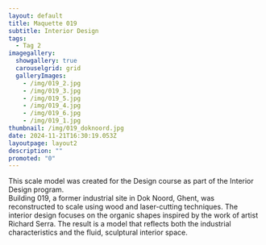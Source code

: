 ```yaml
---
layout: default
title: Maquette 019
subtitle: Interior Design
tags:
  - Tag 2
imagegallery:
  showgallery: true
  carouselgrid: grid
  galleryImages:
    - /img/019_2.jpg
    - /img/019_3.jpg
    - /img/019_5.jpg
    - /img/019_4.jpg
    - /img/019_6.jpg
    - /img/019_1.jpg
thumbnail: /img/019_doknoord.jpg
date: 2024-11-21T16:30:19.053Z
layoutpage: layout2
description: ""
promoted: "0"
---
```

This scale model was created for the Design course as part of the Interior Design program.\
Building 019, a former industrial site in Dok Noord, Ghent, was reconstructed to scale using wood and laser-cutting techniques. The interior design focuses on the organic shapes inspired by the work of artist Richard Serra. The result is a model that reflects both the industrial characteristics and the fluid, sculptural interior space.